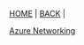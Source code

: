 [HOME](https://rajeshsadashiva.github.io/) |
[BACK](./..) |

[Azure Networking](./AzureNetworking.html)
